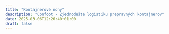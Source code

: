 ```yaml
---
title: "Kontajnerové nohy"
description: "Confoot - Zjednodušte logistiku prepravných kontajnerov"
date: 2025-03-06T12:26:40+01:00
draft: false
---
```

